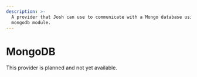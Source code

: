 ```yaml
---
description: >-
  A provider that Josh can use to communicate with a Mongo database using the
  mongodb module.
---
```


# MongoDB

This provider is planned and not yet available.

